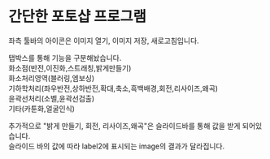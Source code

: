 # 간단한 포토샵 프로그램 

좌측 툴바의 아이콘은 이미지 열기, 이미지 저장, 새로고침입니다.  

탭박스를 통해 기능을 구분해놨습니다.  
화소점(반전,이진화,스트래칭,밝게만들기)  
화소처리영역(블러링,엠보싱)  
기하학처리(좌우반전,상하반전,확대,축소,흑백배경,회전,리사이즈,왜곡)  
윤곽선처리(소벨,윤곽선검출)  
기타(카툰화,얼굴인식)  

추가적으로 "밝게 만들기, 회전, 리사이즈,왜곡"은 슬라이드바를 통해 값을 받게 되어있습니다.  
슬라이드 바의 값에 따라 label2에 표시되는 image의 결과가 달라집니다.  

